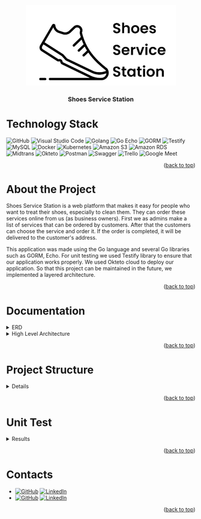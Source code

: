 <div id="top"></div>

<div>
    <!-- Project Logo -->
    <div align="center">
        <a href="images/shoes-service-station.png">
            <img src="images/shoes-service-station.png" alt="Shoes Service Station Logo" width="400">
        </a>
        <h3 align="center">
            Shoes Service Station
        </h3>
    </div>
</div>

# Technology Stack
![GitHub](https://img.shields.io/badge/GitHub-100000?style=for-the-badge&logo=github&logoColor=white)
![Visual Studio Code](https://img.shields.io/badge/Visual%20Studio%20Code-0078d7.svg?style=for-the-badge&logo=visual-studio-code&logoColor=white)
![Golang](https://img.shields.io/badge/Go-00ADD8?style=for-the-badge&logo=go&logoColor=white)
![Go Echo](https://img.shields.io/badge/-Echo-4CE1FF?logo=go&logoColor=white&style=for-the-badge)
![GORM](https://img.shields.io/badge/-GORM-56A6EE?logo=go&logoColor=white&style=for-the-badge)
![Testify](https://img.shields.io/badge/Testify-blue?style=for-the-badge&logo=go&logoColor=white)
![MySQL](https://img.shields.io/static/v1?style=for-the-badge&message=MySQL&color=4479A1&logo=MySQL&logoColor=FFFFFF&label=)
![Docker](https://img.shields.io/badge/docker-%230db7ed.svg?style=for-the-badge&logo=docker&logoColor=white)
![Kubernetes](https://img.shields.io/badge/kubernetes-%23326ce5.svg?style=for-the-badge&logo=kubernetes&logoColor=white)
![Amazon S3](https://img.shields.io/static/v1?style=for-the-badge&message=Amazon+S3&color=569A31&logo=Amazon+S3&logoColor=FFFFFF&label=)
![Amazon RDS](https://img.shields.io/badge/Amazon%20RDS-4053D6?style=for-the-badge&logo=Amazon%20DynamoDB&logoColor=white)
![Midtrans](https://img.shields.io/badge/-midtrans-0A2955?style=for-the-badge)
![Okteto](https://img.shields.io/badge/-Okteto-1E222B?style=for-the-badge)
![Postman](https://img.shields.io/badge/Postman-FF6C37?style=for-the-badge&logo=postman&logoColor=white)
![Swagger](https://img.shields.io/badge/-Swagger-%23Clojure?style=for-the-badge&logo=swagger&logoColor=white)
![Trello](https://img.shields.io/badge/Trello-%23026AA7.svg?style=for-the-badge&logo=Trello&logoColor=white)
![Google Meet](https://img.shields.io/badge/Google%20Meet-00897B?style=for-the-badge&logo=google-meet&logoColor=white)
<p align="right">(<a href="#top">back to top</a>)</p>

# About the Project
<!-- Project Description -->
<div>
    <p style="text-align:left">
        Shoes Service Station is a web platform that makes it easy for people who want to treat their shoes, especially to clean them.
        They can order these services online from us (as business owners).
        First we as admins make a list of services that can be ordered by customers.
        After that the customers can choose the service and order it.
        If the order is completed, it will be delivered to the customer's address.
    </p>
    <p style="text-align:left">
        This application was made using the Go language and several Go libraries such as GORM, Echo.
        For unit testing we used Testify library to ensure that our application works properly.
        We used Okteto cloud to deploy our application.
        So that this project can be maintained in the future, we implemented a layered architecture.
    </p>
</div>
<p align="right">(<a href="#top">back to top</a>)</p>

# Documentation
<details>
    <summary>ERD</summary>
    <div align="center">
        <a href="images/erd.jpg">
            <img src="images/erd.jpg" alt="ERD">
        </a>
        <h3 align="center">
            High Level Architecture
        </h3>
    </div>
</details>

<details>
    <summary>High Level Architecture</summary>
    <div align="center">
        <a href="images/HLA-updated.jpeg">
            <img src="images/HLA-updated.jpeg" alt="High Level Architecture">
        </a>
        <h3 align="center">
            High Level Architecture
        </h3>
    </div>
</details>

<p align="right">(<a href="#top">back to top</a>)</p>

# Project Structure
<details>
    <summary>Details</summary>

```
BE
├── configs
│   └── config.go
├── deliveries
│   ├── controllers
│   │   ├── auth
│   │   │   ├── auth_test.go
│   │   │   ├── auth.go
│   │   │   ├── request.go
│   │   │   └── response.go
│   │   ├── common
│   │   │   └── common.go
│   │   ├── order
│   │   │   ├── order_test.go
│   │   │   ├── order.go
│   │   │   ├── request.go
│   │   │   └── response.go
│   │   ├── payment-method
│   │   │   ├── payment-method_test.go
│   │   │   ├── payment-method.go
│   │   │   ├── request.go
│   │   │   └── response.go
│   │   ├── review
│   │   │   ├── request.go
│   │   │   ├── review_test.go
│   │   │   └── review.go
│   │   ├── service
│   │   │   ├── request.go
│   │   │   ├── response.go
│   │   │   ├── service_test.go
│   │   │   └── service.go
│   │   └── user
│   │       ├── request.go
│   │       ├── response.go
│   │       ├── user_test.go
│   │       └── user.go
│   ├── helpers
│   │   └── hash
│   │       └── hash.go
│   ├── middlewares
│   │   ├── bodyLimiter.go
│   │   ├── jwtAuth.go
│   │   └── jwtMiddleware.go
│   ├── mocks
│   │   ├── auth
│   │   │   └── auth.go
│   │   ├── order
│   │   │   └── order.go
│   │   ├── payment-method
│   │   │   └── payment-method.go
│   │   ├── review
│   │   │   └── review.go
│   │   ├── service
│   │   │   └── service.go
│   │   └── user
│   │       └── user.go
│   ├── routes
│   │   └── route.go
│   └── validators
│       └── validator.go
├── entities
│   ├── order
│   │   └── order.go
│   ├── payment-method
│   │   └── payment-method.go
│   ├── review
│   │   └── review.go
│   ├── service
│   │   └── service.go
│   └── user
│       └── user.go
├── ERD
│   └── erd.drawio
├── external
│   ├── aws-s3
│   │   ├── aws-s3.go
│   │   └── interface.go
│   └── midtrans-pay
│       ├── interface.go
│       └── midtrans-pay.go
├── images
│   ├── coverage-1.png
│   ├── coverage-2.png
│   ├── erd.jpg
│   ├── HLA-updated.jpeg
│   └── shoes-service-station.png
├── OpenAPI
│   └── openapi.yaml
├── repositories
│   ├── auth
│   │   ├── auth_test.go
│   │   ├── auth.go
│   │   └── interface.go
│   ├── hash
│   │   └── hash.go
│   ├── mocks
│   │   ├── order
│   │   │   └── order.go
│   │   ├── payment-method
│   │   │   └── payment-method.go
│   │   ├── review
│   │   │   └── review.go
│   │   ├── service
│   │   │   └── service.go
│   │   └── user
│   │       └── user.go
│   ├── order
│   │   ├── formatter.go
│   │   ├── interface.go
│   │   ├── order_test.go
│   │   └── order.go
│   ├── payment-method
│   │   ├── interface.go
│   │   ├── payment-method_test.go
│   │   └── payment-method.go
│   ├── review
│   │   ├── formatter.go
│   │   ├── interface.go
│   │   ├── review_test.go
│   │   └── review.go
│   ├── service
│   │   ├── interface.go
│   │   ├── service_test.go
│   │   └── service.go
│   └── user
│       ├── interface.go
│       ├── user_test.go
│       └── user.go
├── utils
│   └── mysqldriver.go
├── .env
├── .gitignore
├── app-pod.yaml
├── coverage.out
├── docker-compose.yaml
├── dockerfile
├── go.mod
├── go.sum
├── main.go
├── README.md
└── secret.yaml
```

</details>
<p align="right">(<a href="#top">back to top</a>)</p>

# Unit Test
<details>
    <summary>Results</summary>

![Testing Coverage - 1](images/coverage-1.png)
![Testing Coverage - 1](images/coverage-2.png)

Unit Testing Coverage 100%
</details>
<p align="right">(<a href="#top">back to top</a>)</p>

# Contacts
- [![GitHub](https://img.shields.io/badge/ynwahid-100000?style=for-the-badge&logo=github&logoColor=white)](https://github.com/ynwahid/) [![LinkedIn](https://img.shields.io/badge/ynwahid-0077B5?style=for-the-badge&logo=linkedin&logoColor=white)](https://www.linkedin.com/in/ynwahid/)
- [![GitHub](https://img.shields.io/badge/fransihsan-100000?style=for-the-badge&logo=github&logoColor=white)](https://github.com/fransihsan/) [![LinkedIn](https://img.shields.io/badge/fransihsan-0077B5?style=for-the-badge&logo=linkedin&logoColor=white)](https://www.linkedin.com/in/fransihsan/)
<p align="right">(<a href="#top">back to top</a>)</p>